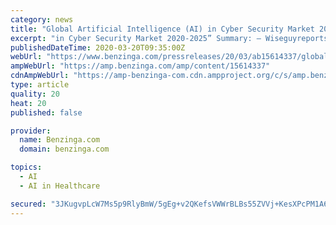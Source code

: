 ```yaml
---
category: news
title: "Global Artificial Intelligence (AI) in Cyber Security Market 2020 Segmentation, Demand, Growth, Trend, Opportunity and Forecast to 2025"
excerpt: "in Cyber Security Market 2020-2025” Summary: – Wiseguyreports.Com Adds \"Artificial Intelligence (AI) in Cyber Security"
publishedDateTime: 2020-03-20T09:35:00Z
webUrl: "https://www.benzinga.com/pressreleases/20/03/ab15614337/global-artificial-intelligence-ai-in-cyber-security-market-2020-segmentation-demand-growth-trend-"
ampWebUrl: "https://amp.benzinga.com/amp/content/15614337"
cdnAmpWebUrl: "https://amp-benzinga-com.cdn.ampproject.org/c/s/amp.benzinga.com/amp/content/15614337"
type: article
quality: 20
heat: 20
published: false

provider:
  name: Benzinga.com
  domain: benzinga.com

topics:
  - AI
  - AI in Healthcare

secured: "3JKugvpLcW7Ms5p9RlyBmW/5gEg+v2QKefsVWWrBLBs55ZVVj+KesXPcPM1A6tf/7m1k+AyPfXPKQfw9ozlrfQ2WEg+ETwUIV/fhk9ee07bOljjvbFiLjQwOmy/ozvmGSHw/ulOo0JoMSGvx/jjhYMcwqJ7KAzN+llDQ2ZEy5kHqJTSNBYEMea3YJVriU/zHiNI2pbbx46Y6vgTMPIbKV0Emz1rKHSQqA9QHTA2AVEGb9ZaIo2MDKOw0aQ7qKLJ84TCjxeKyOPZ4qiS5nGR/273u9cwp9nSQhlBacx/G/YFnHdc3yBfgrLMa5hCdj66BTjXxCt4cPW+1xf/WLMyyH4BMe70o/HST80dLvVXIl9HcAgQ3qATsgeA1sdxsk5SSGvY7jwgCtjBbLFjGVtTybNPcgpA8OczAMKMLBoLR8SpO5wMUb6lL4HXVqwBGbwrMTcq07+wzjEatgOV2SyVBWpjYchh0Kt8WY857qxZeP0c=;o9VHyAZkTUA5sCt92UFvKw=="
---
```


